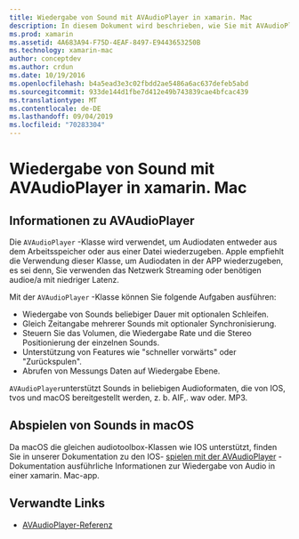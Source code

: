 ```yaml
---
title: Wiedergabe von Sound mit AVAudioPlayer in xamarin. Mac
description: In diesem Dokument wird beschrieben, wie Sie mit AVAudioPlayer in einer xamarin. Mac-app Sound abspielen. Er erläutert AVAudioPlayer auf hoher Ebene und enthält Links zu anderen Dokumentationen, in denen er vollständig untersucht wird.
ms.prod: xamarin
ms.assetid: 4A683A94-F75D-4EAF-8497-E9443653250B
ms.technology: xamarin-mac
author: conceptdev
ms.author: crdun
ms.date: 10/19/2016
ms.openlocfilehash: b4a5ead3e3c02fbdd2ae5486a6ac637defeb5abd
ms.sourcegitcommit: 933de144d1fbe7d412e49b743839cae4bfcac439
ms.translationtype: MT
ms.contentlocale: de-DE
ms.lasthandoff: 09/04/2019
ms.locfileid: "70283304"
---
```

# <a name="playing-sound-with-avaudioplayer-in-xamarinmac"></a>Wiedergabe von Sound mit AVAudioPlayer in xamarin. Mac

## <a name="about-the-avaudioplayer"></a>Informationen zu AVAudioPlayer

Die `AVAudioPlayer` -Klasse wird verwendet, um Audiodaten entweder aus dem Arbeitsspeicher oder aus einer Datei wiederzugeben. Apple empfiehlt die Verwendung dieser Klasse, um Audiodaten in der APP wiederzugeben, es sei denn, Sie verwenden das Netzwerk Streaming oder benötigen audioe/a mit niedriger Latenz.

Mit der `AVAudioPlayer` -Klasse können Sie folgende Aufgaben ausführen:

- Wiedergabe von Sounds beliebiger Dauer mit optionalen Schleifen.
- Gleich Zeitangabe mehrerer Sounds mit optionaler Synchronisierung.
- Steuern Sie das Volumen, die Wiedergabe Rate und die Stereo Positionierung der einzelnen Sounds.
- Unterstützung von Features wie "schneller vorwärts" oder "Zurückspulen".
- Abrufen von Messungs Daten auf Wiedergabe Ebene.

`AVAudioPlayer`unterstützt Sounds in beliebigen Audioformaten, die von IOS, tvos und macOS bereitgestellt werden, z. b. AIF,. wav oder. MP3.

## <a name="playing-sounds-in-macos"></a>Abspielen von Sounds in macOS

Da macOS die gleichen audiotoolbox-Klassen wie IOS unterstützt, finden Sie in unserer Dokumentation zu den IOS- [spielen mit der AVAudioPlayer](https://github.com/xamarin/recipes/tree/master/Recipes/ios/media/sound/avaudioplayer) -Dokumentation ausführliche Informationen zur Wiedergabe von Audio in einer xamarin. Mac-app.

## <a name="related-links"></a>Verwandte Links

- [AVAudioPlayer-Referenz](https://developer.apple.com/documentation/avfoundation/avaudioplayer)
